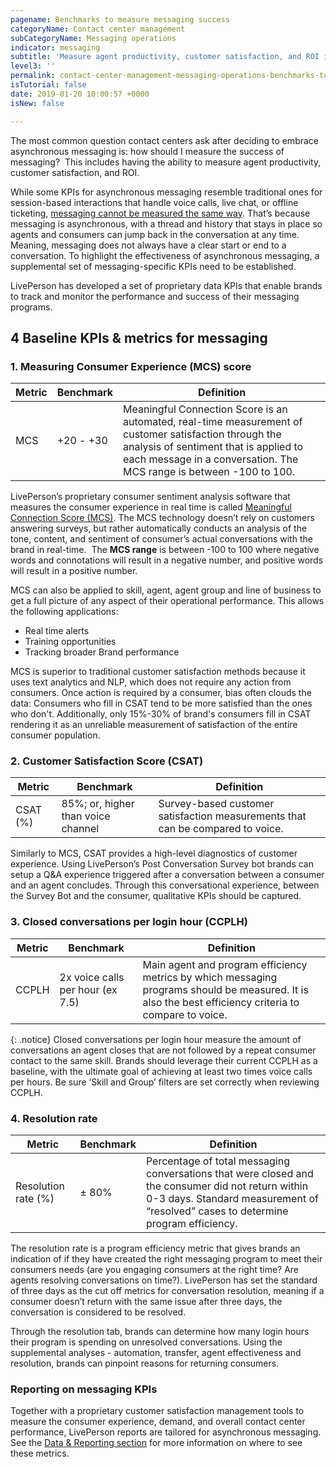 ```yaml
---
pagename: Benchmarks to measure messaging success
categoryName: Contact center management
subCategoryName: Messaging operations
indicator: messaging
subtitle: 'Measure agent productivity, customer satisfaction, and ROI in messaging '
level3: ''
permalink: contact-center-management-messaging-operations-benchmarks-to-measure-messaging-success.html
isTutorial: false
date: 2019-01-20 10:00:57 +0000
isNew: false

---
```

The most common question contact centers ask after deciding to embrace asynchronous messaging is: how should I measure the success of messaging?  This includes having the ability to measure agent productivity, customer satisfaction, and ROI.

While some KPIs for asynchronous messaging resemble traditional ones for session-based interactions that handle voice calls, live chat, or offline ticketing, [messaging cannot be measured the same way](contact-center-management-messaging-operations-managing-a-contact-center-that-messages.html). That’s because messaging is asynchronous, with a thread and history that stays in place so agents and consumers can jump back in the conversation at any time. Meaning, messaging does not always have a clear start or end to a conversation. To highlight the effectiveness of asynchronous messaging, a supplemental set of messaging-specific KPIs need to be established.

LivePerson has developed a set of proprietary data KPIs that enable brands to track and monitor the performance and success of their messaging programs.

## 4 Baseline KPIs & metrics for messaging

### 1. Measuring Consumer Experience (MCS) score

| Metric | Benchmark | Definition |
| --- | --- | --- |
| MCS | +20 - +30 | Meaningful Connection Score is an automated, real-time measurement of customer satisfaction through the analysis of sentiment that is applied to each message in a conversation. The MCS range is between -100 to 100. |

LivePerson’s proprietary consumer sentiment analysis software that measures the consumer experience in real time is called [Meaningful Connection Score (MCS)](data-reporting-meaningful-connection-score-(mcs)-meaningful-connection-score-(mcs)-overview.html). The MCS technology doesn’t rely on customers answering surveys, but rather automatically conducts an analysis of the tone, content, and sentiment of consumer’s actual conversations with the brand in real-time.  The **MCS range** is between -100 to 100 where negative words and connotations will result in a negative number, and positive words will result in a positive number.

MCS can also be applied to skill, agent, agent group and line of business to get a full picture of any aspect of their operational performance. This allows the following applications:

* Real time alerts
* Training opportunities
* Tracking broader Brand performance

MCS is superior to traditional customer satisfaction methods because it uses text analytics and NLP, which does not require any action from consumers. Once action is required by a consumer, bias often clouds the data: Consumers who fill in CSAT tend to be more satisfied than the ones who don't. Additionally, only 15%-30% of brand's consumers fill in CSAT rendering it as an unreliable measurement of satisfaction of the entire consumer population.

### 2. Customer Satisfaction Score (CSAT)

| Metric | Benchmark | Definition |
| --- | --- | --- |
| CSAT (%) | 85%; or, higher than voice channel | Survey-based customer satisfaction measurements that can be compared to voice. |

Similarly to MCS, CSAT provides a high-level diagnostics of customer experience. Using LivePerson’s Post Conversation Survey bot brands can setup a Q&A experience triggered after a conversation between a consumer and an agent concludes. Through this conversational experience, between the Survey Bot and the consumer, qualitative KPIs should be captured.

### 3. Closed conversations per login hour (CCPLH)

| Metric | Benchmark | Definition |
| --- | --- | --- |
| CCPLH | 2x voice calls per hour (ex 7.5) | Main agent and program efficiency metrics by which messaging programs should be measured. It is also the best efficiency criteria to compare to voice. |

{: .notice}
Closed conversations per login hour measure the amount of conversations an agent closes that are not followed by a repeat consumer contact to the same skill. Brands should leverage their current CCPLH as a baseline, with the ultimate goal of achieving at least two times voice calls per hours. Be sure ‘Skill and Group’ filters are set correctly when reviewing CCPLH.

### 4. Resolution rate

| Metric | Benchmark | Definition |
| --- | --- | --- |
| Resolution rate (%) | ± 80% | Percentage of total messaging conversations that were closed and the consumer did not return within 0-3 days. Standard measurement of “resolved” cases to determine program efficiency. |

The resolution rate is a program efficiency metric that gives brands an indication of if they have created the right messaging program to meet their consumers needs (are you engaging consumers at the right time? Are agents resolving conversations on time?). LivePerson has set the standard of three days as the cut off metrics for conversation resolution, meaning if a consumer doesn’t return with the same issue after three days, the conversation is considered to be resolved.

Through the resolution tab, brands can determine how many login hours their program is spending on unresolved conversations. Using the supplemental analyses - automation, transfer, agent effectiveness and resolution, brands can pinpoint reasons for returning consumers.

### Reporting on messaging KPIs

Together with a proprietary customer satisfaction management tools to measure the consumer experience, demand, and overall contact center performance, LivePerson reports are tailored for asynchronous messaging. See the [Data & Reporting section](data-reporting-business-reporting-metrics.html) for more information on where to see these metrics.